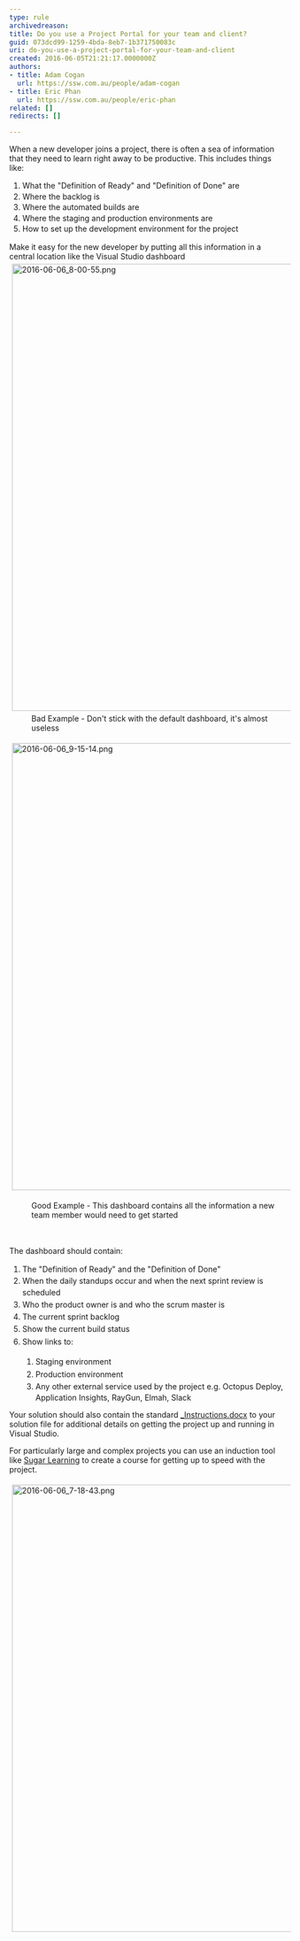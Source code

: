 ```yaml
---
type: rule
archivedreason: 
title: Do you use a Project Portal for your team and client?
guid: 073dcd99-1259-4bda-8eb7-1b371750083c
uri: do-you-use-a-project-portal-for-your-team-and-client
created: 2016-06-05T21:21:17.0000000Z
authors:
- title: Adam Cogan
  url: https://ssw.com.au/people/adam-cogan
- title: Eric Phan
  url: https://ssw.com.au/people/eric-phan
related: []
redirects: []

---
```



When a new developer joins a project, there is often a sea&#160;of information that they need to learn right away to be productive. This includes things like&#58;&#160;<div><ol><li><span style="line-height&#58;19.5px;">What the &quot;Definition of Ready&quot; and &quot;Definition of Done&quot; are<br></span></li><li><span style="line-height&#58;19.5px;">Where the backlog is</span></li><li><span style="line-height&#58;19.5px;">Where the automated builds are</span></li><li><span style="line-height&#58;19.5px;">Where the staging and production environments are</span></li><li><span style="line-height&#58;19.5px;">How to set up the development environment for the project</span></li></ol><div>Make it easy for the new developer by putting all this information in a central location like the Visual Studio dashboard</div></div><div><img src="/SiteAssets/do-you-make-getting-started-on-a-project-easy-for-new-developers/2016-06-06_8-00-55.png" alt="2016-06-06_8-00-55.png" style="margin&#58;5px;width&#58;808px;" /><br></div><dd class="ssw15-rteElement-FigureBad">​​​Bad Example - Don't stick with the default dashboard, it's almost useless​​​​</dd><p class="ssw15-rteElement-P"><img src="/SiteAssets/do-you-make-getting-started-on-a-project-easy-for-new-developers/2016-06-06_9-15-14.png" alt="2016-06-06_9-15-14.png" style="margin&#58;5px;width&#58;808px;" /><br></p><dd class="ssw15-rteElement-FigureGood">​Good Example - This dashboard contains all the information a new team member would need to get started<br></dd>
<br><excerpt class='endintro'></excerpt><br>
<p>The dashboard should contain&#58;</p><ol><li><span style="line-height&#58;1.6;">The &quot;Definition of Ready&quot; and the &quot;Definition of Done&quot;</span></li><li><span style="line-height&#58;1.6;"><span style="line-height&#58;20.8px;">W</span><span style="line-height&#58;20.8px;">hen the daily standups occur and when the next sprint review is scheduled</span><span style="line-height&#58;20.8px;">​​</span><br></span></li><li><span style="line-height&#58;1.6;">Who the product owner is&#160;and who the scrum master is</span></li><li><span style="line-height&#58;1.6;">The current sprint backlog</span></li><li><span style="line-height&#58;1.6;">Show the current build status</span></li><li><span style="line-height&#58;1.6;">Show links to&#58;</span></li><ol><li><span style="line-height&#58;1.6;">​​Staging environment</span></li><li><span style="line-height&#58;1.6;">Production environment</span></li><li><span style="line-height&#58;1.6;">Any other external service used by the project e.g. Octopus Deploy, Application Insights, RayGun, Elmah, Slack</span></li></ol></ol><p>Your solution should also contain the standard <a href="/Pages/DoYouMakeInstructions.aspx">_Instructions.docx</a> to your solution file for additional details on getting the project up and running in Visual Studio.</p><p>For particularly large and complex projects you can use an induction tool like <a href="https&#58;//www.sugarlearning.com/">Sugar Learning</a>&#160;to create a course for getting up to speed with the project.</p><p><img src="/SiteAssets/do-you-make-getting-started-on-a-project-easy-for-new-developers/2016-06-06_7-18-43.png" alt="2016-06-06_7-18-43.png" style="margin&#58;5px;width&#58;808px;" /><br></p>



